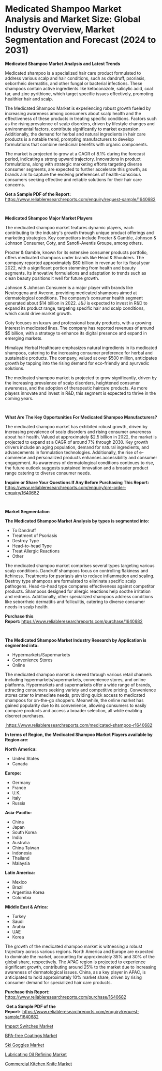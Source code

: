 <p><h1>Medicated Shampoo Market Analysis and Market Size: Global Industry Overview, Market Segmentation and Forecast (2024 to 2031)</h1></p><p><strong>Medicated Shampoo Market Analysis and Latest Trends</strong></p>
<p><p>Medicated shampoo is a specialized hair care product formulated to address various scalp and hair conditions, such as dandruff, psoriasis, seborrheic dermatitis, and other fungal or bacterial infections. These shampoos contain active ingredients like ketoconazole, salicylic acid, coal tar, and zinc pyrithione, which target specific issues effectively, promoting healthier hair and scalp.</p><p>The Medicated Shampoo Market is experiencing robust growth fueled by increasing awareness among consumers about scalp health and the effectiveness of these products in treating specific conditions. Factors such as the rising prevalence of scalp disorders, driven by lifestyle changes and environmental factors, contribute significantly to market expansion. Additionally, the demand for herbal and natural ingredients in hair care products is a notable trend, prompting manufacturers to develop formulations that combine medicinal benefits with organic components.</p><p>The market is projected to grow at a CAGR of 8.1% during the forecast period, indicating a strong upward trajectory. Innovations in product formulations, along with strategic marketing efforts targeting diverse consumer segments, are expected to further accelerate this growth, as brands aim to capture the evolving preferences of health-conscious consumers seeking effective and reliable solutions for their hair care concerns.</p></p>
<p><strong>Get a Sample PDF of the Report:&nbsp;</strong> <a href="https://www.reliableresearchreports.com/enquiry/request-sample/1640682?utm_campaign=34&utm_medium=2&utm_source=Github&utm_content=ia&utm_term=25092024&utm_id=medicated-shampoo">https://www.reliableresearchreports.com/enquiry/request-sample/1640682</a></p>
<p>&nbsp;</p>
<p><strong>Medicated Shampoo Major Market Players</strong></p>
<p><p>The medicated shampoo market features dynamic players, each contributing to the industry's growth through unique product offerings and marketing strategies. Key competitors include Procter & Gamble, Johnson & Johnson Consumer, Coty, and Sanofi-Aventis Groupe, among others.</p><p>Procter & Gamble, known for its extensive consumer products portfolio, offers medicated shampoos under brands like Head & Shoulders. The company reported approximately $80 billion in revenue for its fiscal year 2022, with a significant portion stemming from health and beauty segments. Its innovative formulations and adaptation to trends such as clean beauty positions it well for future growth.</p><p>Johnson & Johnson Consumer is a major player with brands like Neutrogena and Aveeno, providing medicated shampoos aimed at dermatological conditions. The company’s consumer health segment generated about $14 billion in 2022. J&J is expected to invest in R&D to expand its product range, targeting specific hair and scalp conditions, which could drive market growth.</p><p>Coty focuses on luxury and professional beauty products, with a growing interest in medicated lines. The company has reported revenues of around $5 billion, with a strategy to enhance its digital presence and expand in emerging markets.</p><p>Himalaya Herbal Healthcare emphasizes natural ingredients in its medicated shampoos, catering to the increasing consumer preference for herbal and sustainable products. The company, valued at over $500 million, anticipates growth by tapping into the rising demand for eco-friendly and ayurvedic solutions.</p><p>The medicated shampoo market is projected to grow significantly, driven by the increasing prevalence of scalp disorders, heightened consumer awareness, and the adoption of therapeutic haircare products. As more players innovate and invest in R&D, this segment is expected to thrive in the coming years.</p></p>
<p>&nbsp;</p>
<p><strong>What Are The Key Opportunities For Medicated Shampoo Manufacturers?</strong></p>
<p><p>The medicated shampoo market has exhibited robust growth, driven by increasing prevalence of scalp disorders and rising consumer awareness about hair health. Valued at approximately $2.5 billion in 2022, the market is projected to expand at a CAGR of around 7% through 2030. Key growth drivers include an aging population, demand for natural ingredients, and advancements in formulation technologies. Additionally, the rise of e-commerce and personalized products enhances accessibility and consumer engagement. As awareness of dermatological conditions continues to rise, the future outlook suggests sustained innovation and a broader product range catering to diverse consumer needs.</p></p>
<p><strong>Inquire or Share Your Questions If Any Before Purchasing This Report:</strong> <a href="https://www.reliableresearchreports.com/enquiry/pre-order-enquiry/1640682?utm_campaign=34&utm_medium=2&utm_source=Github&utm_content=ia&utm_term=25092024&utm_id=medicated-shampoo">https://www.reliableresearchreports.com/enquiry/pre-order-enquiry/1640682</a></p>
<p>&nbsp;</p>
<p><strong>Market Segmentation</strong></p>
<p><strong>The Medicated Shampoo Market Analysis by types is segmented into:</strong></p>
<p><ul><li>To Dandruff</li><li>Treatment of Psoriasis</li><li>Destroy Type</li><li>Head-to-head Type</li><li>Treat Allergic Reactions</li><li>Other</li></ul></p>
<p><p>The medicated shampoo market comprises several types targeting various scalp conditions. Dandruff shampoos focus on controlling flakiness and itchiness. Treatments for psoriasis aim to reduce inflammation and scaling. Destroy type shampoos are formulated to eliminate specific scalp pathogens. Head-to-head type compares effectiveness against competitor products. Shampoos designed for allergic reactions help soothe irritation and redness. Additionally, other specialized shampoos address conditions like seborrheic dermatitis and folliculitis, catering to diverse consumer needs in scalp health.</p></p>
<p><strong>Purchase this Report:&nbsp;</strong><a href="https://www.reliableresearchreports.com/purchase/1640682?utm_campaign=34&utm_medium=2&utm_source=Github&utm_content=ia&utm_term=25092024&utm_id=medicated-shampoo">https://www.reliableresearchreports.com/purchase/1640682</a></p>
<p>&nbsp;</p>
<p><strong>The Medicated Shampoo Market Industry Research by Application is segmented into:</strong></p>
<p><ul><li>Hypermarkets/Supermarkets</li><li>Convenience Stores</li><li>Online</li></ul></p>
<p><p>The medicated shampoo market is served through various retail channels including hypermarkets/supermarkets, convenience stores, and online platforms. Hypermarkets and supermarkets offer a wide range of brands, attracting consumers seeking variety and competitive pricing. Convenience stores cater to immediate needs, providing quick access to medicated shampoos for on-the-go shoppers. Meanwhile, the online market has gained popularity due to its convenience, allowing consumers to easily compare products and access a broader selection, all while enabling discreet purchases.</p></p>
<p><a href="https://www.reliableresearchreports.com/medicated-shampoo-r1640682?utm_campaign=34&utm_medium=2&utm_source=Github&utm_content=ia&utm_term=25092024&utm_id=medicated-shampoo">&nbsp;https://www.reliableresearchreports.com/medicated-shampoo-r1640682</a></p>
<p><strong>In terms of Region, the Medicated Shampoo Market Players available by Region are:</strong></p>
<p>
    <p> <strong> North America: </strong>
        <ul>
            <li>United States</li>
            <li>Canada</li>
        </ul>
        </p> 
    <p> <strong> Europe: </strong>
        <ul>
            <li>Germany</li>
            <li>France</li>
            <li>U.K.</li>
            <li>Italy</li>
            <li>Russia</li>
        </ul>
        </p> 
    <p> <strong> Asia-Pacific: </strong>
        <ul>
            <li>China</li>
            <li>Japan</li>
            <li>South Korea</li>
            <li>India</li>
            <li>Australia</li>
            <li>China Taiwan</li>
            <li>Indonesia</li>
            <li>Thailand</li>
            <li>Malaysia</li>
        </ul>
        </p> 
    <p> <strong> Latin America: </strong>
        <ul>
            <li>Mexico</li>
            <li>Brazil</li>
            <li>Argentina Korea</li>
            <li>Colombia</li>
        </ul>
        </p> 
    <p> <strong> Middle East & Africa: </strong>
        <ul>
            <li>Turkey</li>
            <li>Saudi</li>
            <li>Arabia</li>
            <li>UAE</li>
            <li>Korea</li>
        </ul>
    </p>
    </p>
<p><p>The growth of the medicated shampoo market is witnessing a robust trajectory across various regions. North America and Europe are expected to dominate the market, accounting for approximately 35% and 30% of the global share, respectively. The APAC region is projected to experience significant growth, contributing around 25% to the market due to increasing awareness of dermatological issues. China, as a key player in APAC, is anticipated to hold approximately 10% market share, driven by rising consumer demand for specialized hair care products.</p></p>
<p><strong>Purchase this Report: </strong><a href="https://www.reliableresearchreports.com/purchase/1640682?utm_campaign=34&utm_medium=2&utm_source=Github&utm_content=ia&utm_term=25092024&utm_id=medicated-shampoo">https://www.reliableresearchreports.com/purchase/1640682</a></p>
<p>&nbsp;<strong>Get a Sample PDF of the Report:&nbsp;&nbsp;</strong><a href="https://www.reliableresearchreports.com/enquiry/request-sample/1640682?utm_campaign=34&utm_medium=2&utm_source=Github&utm_content=ia&utm_term=25092024&utm_id=medicated-shampoo">https://www.reliableresearchreports.com/enquiry/request-sample/1640682</a></p>
<p><strong></strong></p>
<p><p><a href="https://www.linkedin.com/pulse/impact-switches-market-forecasts-trends-analysis-2024-2031-albaf?trackingId=RFIw4ChtTp%2B0DXp6eBnQoQ%3D%3D&utm_campaign=34&utm_medium=2&utm_source=Github&utm_content=ia&utm_term=25092024&utm_id=medicated-shampoo">Impact Switches Market</a></p><p><a href="https://github.com/AshikRahman991/Market-Research-Report-List-1/blob/main/bpa-free-coatings-market.md?utm_campaign=34&utm_medium=2&utm_source=Github&utm_content=ia&utm_term=25092024&utm_id=medicated-shampoo">BPA-free Coatings Market</a></p><p><a href="https://issuu.com/reportprime-2/docs/ski-goggles-market-size-2030.pptx_e94750e45a6e0a?utm_campaign=34&utm_medium=2&utm_source=Github&utm_content=ia&utm_term=25092024&utm_id=medicated-shampoo">Ski Goggles Market</a></p><p><a href="https://github.com/napierswinnyfg/Market-Research-Report-List-1/blob/main/lubricating-oil-refining-market.md?utm_campaign=34&utm_medium=2&utm_source=Github&utm_content=ia&utm_term=25092024&utm_id=medicated-shampoo">Lubricating Oil Refining Market</a></p><p><a href="https://issuu.com/reportprime-2/docs/commercial-kitchen-knife-market-siz_8475e247111db2?utm_campaign=34&utm_medium=2&utm_source=Github&utm_content=ia&utm_term=25092024&utm_id=medicated-shampoo">Commercial Kitchen Knife Market</a></p></p>